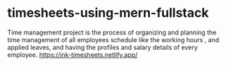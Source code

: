 # timesheets-using-mern-fullstack
Time management  project is the process of organizing and planning the time management of all employees schedule like the working hours , and applied leaves, and having the profiles and salary details of every employee.
https://ink-timesheets.netlify.app/

